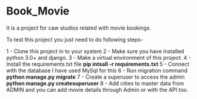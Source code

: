 # Book_Movie
It is a project for caw studios related with movie bookings.

To test this project you just need to do following steps-

1 - Clone this project in to your system 
2 - Make sure you have installed python 3.0+ and django.
3 - Make a virtual environment of this project.
4 - Install the requirements.txt file **pip intsall -r requirements.txt**
5 - Connect with the database I have used MySql for this
6 - Run migration command **python manage.py migrate**
7 - Create a superuser to access the admin **python manage.py createsuperuser**
8 - Add cities to master data from ADMIN and you can add movie details through Admin or with the API too.
